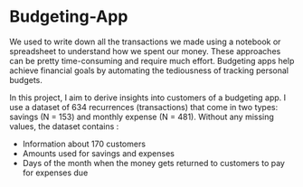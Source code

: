 # Budgeting-App
We used to write down all the transactions we made using a notebook or spreadsheet to understand how we spent our money. These approaches can be pretty time-consuming and require much effort. Budgeting apps help achieve financial goals by automating the tediousness of tracking personal budgets. 

In this project, I aim to derive insights into customers of a budgeting app. I use a dataset of 634 recurrences (transactions) that come in two types: savings (N = 153) and monthly expense (N = 481). Without any missing values, the dataset contains :
- Information about 170 customers
- Amounts used for savings and expenses
- Days of the month when the money gets returned to customers to pay for expenses due
